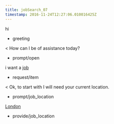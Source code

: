 ```yaml
---
title: jobSearch_07
timestamp: 2016-11-24T12:27:06.010016425Z
---
```


hi
* greeting

< How can I be of assistance today?
* prompt/open

i want a [job](item_type)
* request/item

< Ok, to start with I will need your current location.
* prompt/job_location

[London](location)
* provide/job_location
